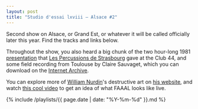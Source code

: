 ```yaml
---
layout: post
title: "Studio d'essai lxviii – Alsace #2"
---
```


Second show on Alsace, or Grand Est, or whatever it will be called officially later this year. Find the tracks and links below.

Throughout the show, you also heard a big chunk of the two hour-long 1981 [presentation](https://soundcloud.com/club-44/w-1145-mp3) that [Les Percussions de Strasbourg](http://musicbrainz.org/artist/6c0b5a0d-8919-46eb-8610-1b8f6a3cd7b8) gave at the Club 44, and some field recording from Toulouse by Claire Sauvaget, which you can download on the [Internet Archive](https://archive.org/details/aporee_21853_25396).

You can explore more of [William Nurdin](http://musicbrainz.org/artist/5b1ca1f6-5252-4621-98bb-3e673e62f1e4)'s destructive art on [his website](http://nwwn.tk/), and watch [this cool video](https://vimeo.com/83684166) to get an idea of what FAAAL looks like live.

{% include /playlists/{{ page.date | date: "%Y-%m-%d" }}.md %}